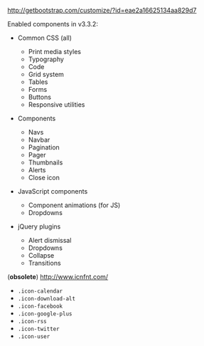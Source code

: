 http://getbootstrap.com/customize/?id=eae2a16625134aa829d7


Enabled components in v3.3.2:


* Common CSS (all)
  * Print media styles
  * Typography
  * Code
  * Grid system
  * Tables
  * Forms
  * Buttons
  * Responsive utilities

* Components
  * Navs
  * Navbar
  * Pagination
  * Pager
  * Thumbnails
  * Alerts
  * Close icon

* JavaScript components
  * Component animations (for JS)
  * Dropdowns

* jQuery plugins
  * Alert dismissal
  * Dropdowns
  * Collapse
  * Transitions


(**obsolete**) http://www.icnfnt.com/

* `.icon-calendar`
* `.icon-download-alt`
* `.icon-facebook`
* `.icon-google-plus`
* `.icon-rss`
* `.icon-twitter`
* `.icon-user`
